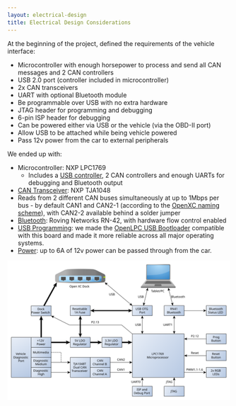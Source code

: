 ```yaml
---
layout: electrical-design
title: Electrical Design Considerations
---
```


At the beginning of the project, defined the requirements of the vehicle
interface:

* Microcontroller with enough horsepower to process and send all CAN messages
  and 2 CAN controllers
* USB 2.0 port (controller included in microcontroller)
* 2x CAN transceivers
* UART with optional Bluetooth module
* Be programmable over USB with no extra hardware
* JTAG header for programming and debugging
* 6-pin ISP header for debugging
* Can be powered either via USB or the vehicle (via the OBD-II port)
* Allow USB to be attached while being vehicle powered
* Pass 12v power from the car to external peripherals

We ended up with:

* Microcontroller: NXP LPC1769
  * Includes a [USB controller](/electrical/design/usb.html), 2 CAN controllers
    and enough UARTs for debugging and Bluetooth output
* [CAN Transceiver](/electrical/design/can.html): NXP TJA1048
* Reads from 2 different CAN buses simultaneously at up to 1Mbps per bus - by
  default CAN1 and CAN2-1 (according to the [OpenXC naming
  scheme](http://openxcplatform.com/vehicle-interface/index.html)), with CAN2-2
  available behind a solder jumper
* [Bluetooth](/electrical/design/bluetooth.html): Roving Networks RN-42, with
  hardware flow control enabled
* [USB Programming](http://localhost:4000/firmware/programming/usb.html): we
  made the [OpenLPC USB
  Bootloader](https://github.com/openxc/openlpc-USB_Bootloader) compatible with
  this board and made it more reliable across all major operating systems.
* [Power](/electrical/design/power.html): up to 6A of 12v power can be passed through from the car.


![Interface Block Diagram](/electrical/img/InterfaceBlockDiagram.svg "Interface Block Diagram")
